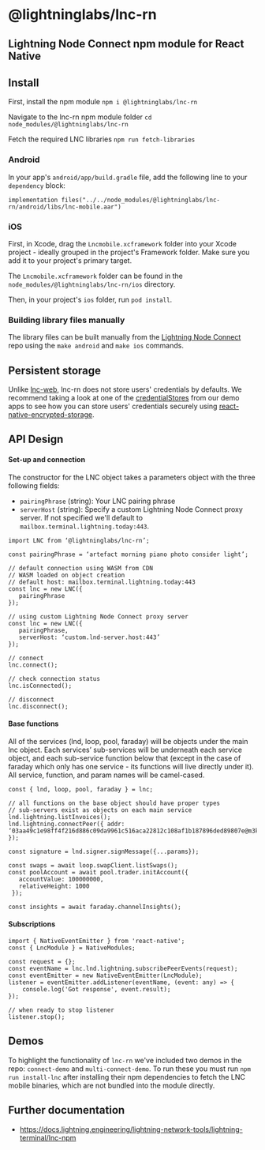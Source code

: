 # @lightninglabs/lnc-rn

## Lightning Node Connect npm module for React Native

## Install

First, install the npm module
`npm i @lightninglabs/lnc-rn`

Navigate to the lnc-rn npm module folder
`cd node_modules/@lightninglabs/lnc-rn`

Fetch the required LNC libraries
`npm run fetch-libraries`

### Android

In your app's `android/app/build.gradle` file, add the following line to your `dependency` block:

```implementation files("../../node_modules/@lightninglabs/lnc-rn/android/libs/lnc-mobile.aar")```

### iOS

First, in Xcode, drag the `Lncmobile.xcframework` folder into your Xcode project - ideally grouped in the project's Framework folder. Make sure you add it to your project's primary target.

The `Lncmobile.xcframework` folder can be found in the `node_modules/@lightninglabs/lnc-rn/ios` directory.

Then, in your project's `ios` folder, run `pod install`.

### Building library files manually

The library files can be built manually from the [Lightning Node Connect](https://github.com/lightninglabs/lightning-node-connect) repo using the `make android` and `make ios` commands.

## Persistent storage

Unlike [lnc-web](https://github.com/lightninglabs/lnc-web), lnc-rn does not store users' credentials by defaults. We recommend taking a look at one of the [credentialStores](https://github.com/lightninglabs/lnc-rn/blob/main/demos/connect-demo/credentialStore.ts) from our demo apps to see how you can store users' credentials securely using [react-native-encrypted-storage](https://github.com/emeraldsanto/react-native-encrypted-storage).

## API Design

#### Set-up and connection

The constructor for the LNC object takes a parameters object with the three following fields:

-   `pairingPhrase` (string): Your LNC pairing phrase
-   `serverHost` (string): Specify a custom Lightning Node Connect proxy server. If not specified we'll default to `mailbox.terminal.lightning.today:443`.

```
import LNC from ‘@lightninglabs/lnc-rn’;

const pairingPhrase = ‘artefact morning piano photo consider light’;

// default connection using WASM from CDN
// WASM loaded on object creation
// default host: mailbox.terminal.lightning.today:443
const lnc = new LNC({
   pairingPhrase
});

// using custom Lightning Node Connect proxy server
const lnc = new LNC({
   pairingPhrase,
   serverHost: ‘custom.lnd-server.host:443’
});

// connect
lnc.connect();

// check connection status
lnc.isConnected();

// disconnect
lnc.disconnect();
```

#### Base functions

All of the services (lnd, loop, pool, faraday) will be objects under the main lnc object. Each services’ sub-services will be underneath each service object, and each sub-service function below that (except in the case of faraday which only has one service - its functions will live directly under it). All service, function, and param names will be camel-cased.

```
const { lnd, loop, pool, faraday } = lnc;

// all functions on the base object should have proper types
// sub-servers exist as objects on each main service
lnd.lightning.listInvoices();
lnd.lightning.connectPeer({ addr: ‘03aa49c1e98ff4f216d886c09da9961c516aca22812c108af1b187896ded89807e@m3keajflswtfq3bw4kzvxtbru7r4z4cp5stlreppdllhp5a7vuvjzqyd.onion:9735’ });

const signature = lnd.signer.signMessage({...params});

const swaps = await loop.swapClient.listSwaps();
const poolAccount = await pool.trader.initAccount({
   accountValue: 100000000,
   relativeHeight: 1000
 });

const insights = await faraday.channelInsights();
```

#### Subscriptions

```
import { NativeEventEmitter } from 'react-native';
const { LncModule } = NativeModules;

const request = {};
const eventName = lnc.lnd.lightning.subscribePeerEvents(request);
const eventEmitter = new NativeEventEmitter(LncModule);
listener = eventEmitter.addListener(eventName, (event: any) => {
    console.log('Got response', event.result);
});

// when ready to stop listener
listener.stop();
```

## Demos

To highlight the functionality of `lnc-rn` we've included two demos in the repo: `connect-demo` and `multi-connect-demo`. To run these you must run `npm run install-lnc` after installing their npm dependencies to fetch the LNC mobile binaries, which are not bundled into the module directly.

## Further documentation

- https://docs.lightning.engineering/lightning-network-tools/lightning-terminal/lnc-npm
